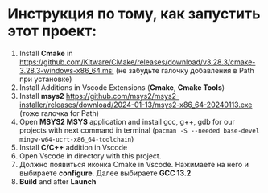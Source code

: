 # Инструкция по тому, как запустить этот проект:
1. Install **Cmake** in https://github.com/Kitware/CMake/releases/download/v3.28.3/cmake-3.28.3-windows-x86_64.msi (не забудьте галочку  добавления в Path при установке)
2. Install Additions in Vscode Extensions (**Cmake**, **Cmake Tools**)
3. Install **msys2** https://github.com/msys2/msys2-installer/releases/download/2024-01-13/msys2-x86_64-20240113.exe (тоже галочка for Path)
4. Open **MSYS2 MSYS** application and install gcc, g++, gdb for our projects with next command in terminal (```pacman -S --needed base-devel mingw-w64-ucrt-x86_64-toolchain```)
5. Install **C/C++** addition in Vscode
6. Open Vscode in directory with this project.
7. Должно появиться иконка Cmake in Vscode. Нажимаете на него и выбираете **configure**. Далее выбираете **GCC 13.2**
8. **Build** and after **Launch** 

